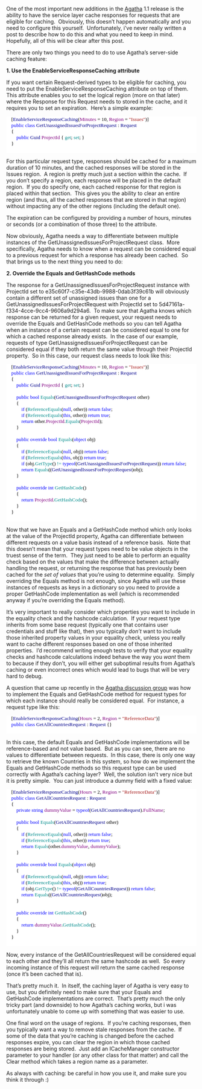 <p>One of the most important new additions in the <a href="http://code.google.com/p/agatha-rrsl/" target="_blank">Agatha</a> 1.1 release is the ability to have the service layer cache responses for requests that are eligible for caching.&#160; Obviously, this doesn’t happen automatically and you need to configure this yourself.&#160; Unfortunately, i’ve never really written a post to describe how to do this and what you need to keep in mind.&#160; Hopefully, all of this will be clear after this post.</p>  <p>There are only two things you need to do to use Agatha’s server-side caching feature:</p>  <p><strong>1. Use the EnableServiceResponseCaching attribute</strong></p>  <p>If you want certain Request-derived types to be eligible for caching, you need to put the EnableServiceResponseCaching attribute on top of them.&#160; This attribute enables you to set the logical region (more on that later) where the Response for this Request needs to stored in the cache, and it requires you to set an expiration.&#160; Here’s a simple example:</p>  <div style="font-family: consolas; background: white; color: black; font-size: 10pt">   <p style="margin: 0px">&#160;&#160;&#160; [<span style="color: #00008b">EnableServiceResponseCaching</span>(<span style="color: purple">Minutes</span> = 10, <span style="color: purple">Region</span> = <span style="color: #a31515">&quot;Issues&quot;</span>)]</p>    <p style="margin: 0px">&#160;&#160;&#160; <span style="color: blue">public</span> <span style="color: blue">class</span> <span style="color: #00008b">GetUnassignedIssuesForProjectRequest</span> : <span style="color: #00008b">Request</span></p>    <p style="margin: 0px">&#160;&#160;&#160; {</p>    <p style="margin: 0px">&#160;&#160;&#160;&#160;&#160;&#160;&#160; <span style="color: blue">public</span> <span style="color: #00008b">Guid</span> <span style="color: purple">ProjectId</span> { <span style="color: #008b8b">get</span>; <span style="color: #008b8b">set</span>; }</p>    <p style="margin: 0px">&#160;&#160;&#160; }</p>    <p style="margin: 0px">&#160;</p> </div>  <p>For this particular request type, responses should be cached for a maximum duration of 10 minutes, and the cached responses will be stored in the Issues region.&#160; A region is pretty much just a section within the cache.&#160; If you don’t specify a region, each response will be placed in the default region.&#160; If you do specify one, each cached response for that region is placed within that section.&#160; This gives you the ability to clear an entire region (and thus, all the cached responses that are stored in that region) without impacting any of the other regions (including the default one).</p>  <p>The expiration can be configured by providing a number of hours, minutes or seconds (or a combination of those three) to the attribute.</p>  <p>Now obviously, Agatha needs a way to differentiate between multiple instances of the GetUnassignedIssuesForProjectRequest class.&#160; More specifically, Agatha needs to know when a request can be considered equal to a previous request for which a response has already been cached.&#160; So that brings us to the next thing you need to do:</p>  <p><strong>2. Override the Equals and GetHashCode methods</strong></p>  <p>The response for a GetUnassignedIssuesForProjectRequest instance with ProjectId set to e35c60f7-c35e-43db-9988-0dab3f39c61b will obviously contain a different set of unassigned issues than one for a GetUnassignedIssuesForProjectRequest with ProjectId set to 5d47161a-f334-4cce-9cc4-9606a9d294a6.&#160; To make sure that Agatha knows which response can be returned for a given request, your request needs to override the Equals and GetHashCode methods so you can tell Agatha when an instance of a certain request can be considered equal to one for which a cached response already exists.&#160; In the case of our example, requests of type GetUnassignedIssuesForProjectRequest can be considered equal if they both return the same value through their ProjectId property.&#160; So in this case, our request class needs to look like this:</p>  <div style="font-family: consolas; background: white; color: black; font-size: 10pt">   <p style="margin: 0px">&#160;&#160;&#160; [<span style="color: #00008b">EnableServiceResponseCaching</span>(<span style="color: purple">Minutes</span> = 10, <span style="color: purple">Region</span> = <span style="color: #a31515">&quot;Issues&quot;</span>)]</p>    <p style="margin: 0px">&#160;&#160;&#160; <span style="color: blue">public</span> <span style="color: blue">class</span> <span style="color: #00008b">GetUnassignedIssuesForProjectRequest</span> : <span style="color: #00008b">Request</span></p>    <p style="margin: 0px">&#160;&#160;&#160; {</p>    <p style="margin: 0px">&#160;&#160;&#160;&#160;&#160;&#160;&#160; <span style="color: blue">public</span> <span style="color: #00008b">Guid</span> <span style="color: purple">ProjectId</span> { <span style="color: #008b8b">get</span>; <span style="color: #008b8b">set</span>; }</p>    <p style="margin: 0px">&#160;</p>    <p style="margin: 0px">&#160;&#160;&#160;&#160;&#160;&#160;&#160; <span style="color: blue">public</span> <span style="color: blue">bool</span> <span style="color: #008b8b">Equals</span>(<span style="color: #00008b">GetUnassignedIssuesForProjectRequest</span> other)</p>    <p style="margin: 0px">&#160;&#160;&#160;&#160;&#160;&#160;&#160; {</p>    <p style="margin: 0px">&#160;&#160;&#160;&#160;&#160;&#160;&#160;&#160;&#160;&#160;&#160; <span style="color: blue">if</span> (<span style="color: #008b8b">ReferenceEquals</span>(<span style="color: blue">null</span>, other)) <span style="color: blue">return</span> <span style="color: blue">false</span>;</p>    <p style="margin: 0px">&#160;&#160;&#160;&#160;&#160;&#160;&#160;&#160;&#160;&#160;&#160; <span style="color: blue">if</span> (<span style="color: #008b8b">ReferenceEquals</span>(<span style="color: blue">this</span>, other)) <span style="color: blue">return</span> <span style="color: blue">true</span>;</p>    <p style="margin: 0px">&#160;&#160;&#160;&#160;&#160;&#160;&#160;&#160;&#160;&#160;&#160; <span style="color: blue">return</span> other.<span style="color: purple">ProjectId</span>.<span style="color: #008b8b">Equals</span>(<span style="color: purple">ProjectId</span>);</p>    <p style="margin: 0px">&#160;&#160;&#160;&#160;&#160;&#160;&#160; }</p>    <p style="margin: 0px">&#160;</p>    <p style="margin: 0px">&#160;&#160;&#160;&#160;&#160;&#160;&#160; <span style="color: blue">public</span> <span style="color: blue">override</span> <span style="color: blue">bool</span> <span style="color: #008b8b">Equals</span>(<span style="color: blue">object</span> obj)</p>    <p style="margin: 0px">&#160;&#160;&#160;&#160;&#160;&#160;&#160; {</p>    <p style="margin: 0px">&#160;&#160;&#160;&#160;&#160;&#160;&#160;&#160;&#160;&#160;&#160; <span style="color: blue">if</span> (<span style="color: #008b8b">ReferenceEquals</span>(<span style="color: blue">null</span>, obj)) <span style="color: blue">return</span> <span style="color: blue">false</span>;</p>    <p style="margin: 0px">&#160;&#160;&#160;&#160;&#160;&#160;&#160;&#160;&#160;&#160;&#160; <span style="color: blue">if</span> (<span style="color: #008b8b">ReferenceEquals</span>(<span style="color: blue">this</span>, obj)) <span style="color: blue">return</span> <span style="color: blue">true</span>;</p>    <p style="margin: 0px">&#160;&#160;&#160;&#160;&#160;&#160;&#160;&#160;&#160;&#160;&#160; <span style="color: blue">if</span> (obj.<span style="color: #008b8b">GetType</span>() <span style="color: #008b8b">!=</span> <span style="color: blue">typeof</span>(<span style="color: #00008b">GetUnassignedIssuesForProjectRequest</span>)) <span style="color: blue">return</span> <span style="color: blue">false</span>;</p>    <p style="margin: 0px">&#160;&#160;&#160;&#160;&#160;&#160;&#160;&#160;&#160;&#160;&#160; <span style="color: blue">return</span> <span style="color: #008b8b">Equals</span>((<span style="color: #00008b">GetUnassignedIssuesForProjectRequest</span>)obj);</p>    <p style="margin: 0px">&#160;&#160;&#160;&#160;&#160;&#160;&#160; }</p>    <p style="margin: 0px">&#160;</p>    <p style="margin: 0px">&#160;&#160;&#160;&#160;&#160;&#160;&#160; <span style="color: blue">public</span> <span style="color: blue">override</span> <span style="color: blue">int</span> <span style="color: #008b8b">GetHashCode</span>()</p>    <p style="margin: 0px">&#160;&#160;&#160;&#160;&#160;&#160;&#160; {</p>    <p style="margin: 0px">&#160;&#160;&#160;&#160;&#160;&#160;&#160;&#160;&#160;&#160;&#160; <span style="color: blue">return</span> <span style="color: purple">ProjectId</span>.<span style="color: #008b8b">GetHashCode</span>();</p>    <p style="margin: 0px">&#160;&#160;&#160;&#160;&#160;&#160;&#160; }</p>    <p style="margin: 0px">&#160;&#160;&#160; }</p>    <p style="margin: 0px">&#160;</p> </div>  <p>Now that we have an Equals and a GetHashCode method which only looks at the value of the ProjectId property, Agatha can differentiate between different requests on a value basis instead of a reference basis.&#160; Note that this doesn’t mean that your request types need to be value objects in the truest sense of the term.&#160; They just need to be able to perform an equality check based on the values that make the difference between actually handling the request, or returning the response that has previously been cached for the <em>set of values</em> that you’re using to determine equality.&#160; Simply overriding the Equals method is not enough, since Agatha will use these instances of requests as keys in a dictionary so you need to provide a proper GetHashCode implementation as well (which is recommended anyway if you’re overriding the Equals method).</p>  <p>It’s very important to really consider which properties you want to include in the equality check and the hashcode calculation.&#160; If your request type inherits from some base request (typically one that contains user credentials and stuff like that), then you typically <em>don’t </em>want to include those inherited property values in your equality check, unless you really want to cache different responses based on one of those inherited properties.&#160; I’d recommend writing enough tests to verify that your equality checks and hashcode calculations indeed behave the way you <em>want</em> them to because if they don’t, you will either get suboptimal results from Agatha’s caching or even incorrect ones which would lead to bugs that will be very hard to debug. </p>  <p>A question that came up recently in the <a href="http://groups.google.com/group/agatha-rrsl" target="_blank">Agatha discussion group</a> was how to implement the Equals and GetHashCode method for request types for which each instance should really be considered equal.&#160; For instance, a request type like this:</p>  <div style="font-family: consolas; background: white; color: black; font-size: 10pt">   <p style="margin: 0px">&#160;&#160;&#160; [<span style="color: #00008b">EnableServiceResponseCaching</span>(<span style="color: purple">Hours</span> = 2, <span style="color: purple">Region</span> = <span style="color: #a31515">&quot;ReferenceData&quot;</span>)]</p>    <p style="margin: 0px">&#160;&#160;&#160; <span style="color: blue">public</span> <span style="color: blue">class</span> <span style="color: #00008b">GetAllCountriesRequest</span> : <span style="color: #00008b">Request</span> {}</p>    <p style="margin: 0px">&#160;</p> </div>  <p>In this case, the default Equals and GetHashCode implementations will be reference-based and not value based.&#160; But as you can see, there are no values to differentiate between requests.&#160; In this case, there is only one way to retrieve the known Countries in this system, so how do we implement the Equals and GetHashCode methods so this request type can be used correctly with Agatha’s caching layer?&#160; Well, the solution isn’t very nice but it is pretty simple.&#160; You can just introduce a dummy field with a fixed value:</p>  <div style="font-family: consolas; background: white; color: black; font-size: 10pt">   <p style="margin: 0px">&#160;&#160;&#160; [<span style="color: #00008b">EnableServiceResponseCaching</span>(<span style="color: purple">Hours</span> = 2, <span style="color: purple">Region</span> = <span style="color: #a31515">&quot;ReferenceData&quot;</span>)]</p>    <p style="margin: 0px">&#160;&#160;&#160; <span style="color: blue">public</span> <span style="color: blue">class</span> <span style="color: #00008b">GetAllCountriesRequest</span> : <span style="color: #00008b">Request</span></p>    <p style="margin: 0px">&#160;&#160;&#160; {</p>    <p style="margin: 0px">&#160;&#160;&#160;&#160;&#160;&#160;&#160; <span style="color: blue">private</span> <span style="color: blue">string</span> <span style="color: purple">dummyValue</span> = <span style="color: blue">typeof</span>(<span style="color: #00008b">GetAllCountriesRequest</span>).<span style="color: purple">FullName</span>;</p>    <p style="margin: 0px">&#160;</p>    <p style="margin: 0px">&#160;&#160;&#160;&#160;&#160;&#160;&#160; <span style="color: blue">public</span> <span style="color: blue">bool</span> <span style="color: #008b8b">Equals</span>(<span style="color: #00008b">GetAllCountriesRequest</span> other)</p>    <p style="margin: 0px">&#160;&#160;&#160;&#160;&#160;&#160;&#160; {</p>    <p style="margin: 0px">&#160;&#160;&#160;&#160;&#160;&#160;&#160;&#160;&#160;&#160;&#160; <span style="color: blue">if</span> (<span style="color: #008b8b">ReferenceEquals</span>(<span style="color: blue">null</span>, other)) <span style="color: blue">return</span> <span style="color: blue">false</span>;</p>    <p style="margin: 0px">&#160;&#160;&#160;&#160;&#160;&#160;&#160;&#160;&#160;&#160;&#160; <span style="color: blue">if</span> (<span style="color: #008b8b">ReferenceEquals</span>(<span style="color: blue">this</span>, other)) <span style="color: blue">return</span> <span style="color: blue">true</span>;</p>    <p style="margin: 0px">&#160;&#160;&#160;&#160;&#160;&#160;&#160;&#160;&#160;&#160;&#160; <span style="color: blue">return</span> <span style="color: #008b8b">Equals</span>(other.<span style="color: purple">dummyValue</span>, <span style="color: purple">dummyValue</span>);</p>    <p style="margin: 0px">&#160;&#160;&#160;&#160;&#160;&#160;&#160; }</p>    <p style="margin: 0px">&#160;</p>    <p style="margin: 0px">&#160;&#160;&#160;&#160;&#160;&#160;&#160; <span style="color: blue">public</span> <span style="color: blue">override</span> <span style="color: blue">bool</span> <span style="color: #008b8b">Equals</span>(<span style="color: blue">object</span> obj)</p>    <p style="margin: 0px">&#160;&#160;&#160;&#160;&#160;&#160;&#160; {</p>    <p style="margin: 0px">&#160;&#160;&#160;&#160;&#160;&#160;&#160;&#160;&#160;&#160;&#160; <span style="color: blue">if</span> (<span style="color: #008b8b">ReferenceEquals</span>(<span style="color: blue">null</span>, obj)) <span style="color: blue">return</span> <span style="color: blue">false</span>;</p>    <p style="margin: 0px">&#160;&#160;&#160;&#160;&#160;&#160;&#160;&#160;&#160;&#160;&#160; <span style="color: blue">if</span> (<span style="color: #008b8b">ReferenceEquals</span>(<span style="color: blue">this</span>, obj)) <span style="color: blue">return</span> <span style="color: blue">true</span>;</p>    <p style="margin: 0px">&#160;&#160;&#160;&#160;&#160;&#160;&#160;&#160;&#160;&#160;&#160; <span style="color: blue">if</span> (obj.<span style="color: #008b8b">GetType</span>() <span style="color: #008b8b">!=</span> <span style="color: blue">typeof</span>(<span style="color: #00008b">GetAllCountriesRequest</span>)) <span style="color: blue">return</span> <span style="color: blue">false</span>;</p>    <p style="margin: 0px">&#160;&#160;&#160;&#160;&#160;&#160;&#160;&#160;&#160;&#160;&#160; <span style="color: blue">return</span> <span style="color: #008b8b">Equals</span>((<span style="color: #00008b">GetAllCountriesRequest</span>)obj);</p>    <p style="margin: 0px">&#160;&#160;&#160;&#160;&#160;&#160;&#160; }</p>    <p style="margin: 0px">&#160;</p>    <p style="margin: 0px">&#160;&#160;&#160;&#160;&#160;&#160;&#160; <span style="color: blue">public</span> <span style="color: blue">override</span> <span style="color: blue">int</span> <span style="color: #008b8b">GetHashCode</span>()</p>    <p style="margin: 0px">&#160;&#160;&#160;&#160;&#160;&#160;&#160; {</p>    <p style="margin: 0px">&#160;&#160;&#160;&#160;&#160;&#160;&#160;&#160;&#160;&#160;&#160; <span style="color: blue">return</span> <span style="color: purple">dummyValue</span>.<span style="color: #008b8b">GetHashCode</span>();</p>    <p style="margin: 0px">&#160;&#160;&#160;&#160;&#160;&#160;&#160; }</p>    <p style="margin: 0px">&#160;&#160;&#160; }</p>    <p style="margin: 0px">&#160;</p> </div>  <p>Now, every instance of the GetAllCountriesRequest will be considered equal to each other and they’ll all return the same hashcode as well.&#160; So every incoming instance of this request will return the same cached response (once it’s been cached that is).</p>  <p>That’s pretty much it.&#160; In itself, the caching layer of Agatha is very easy to use, but you definitely need to make sure that your Equals and GetHashCode implementations are correct.&#160; That’s pretty much the only tricky part (and downside) to how Agatha’s caching works, but i was unfortunately unable to come up with something that was easier to use. </p>  <p>One final word on the usage of regions.&#160; If you’re caching responses, then you typically want a way to remove stale responses from the cache.&#160; If some of the data that you’re caching is changed before the cached responses expire, you can clear the region in which those cached responses are being stored.&#160; Just add an ICacheManager constructor parameter to your handler (or any other class for that matter) and call the Clear method which takes a region name as a parameter.</p>  <p>As always with caching: be careful in how you use it, and make sure you think it through :)</p>